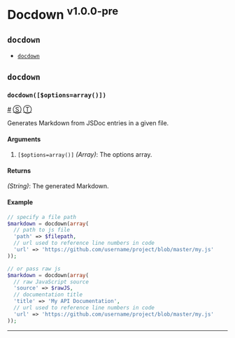 # Docdown <sup>v1.0.0-pre</sup>

<!-- div -->


<!-- div -->

## <a id="toc"></a>`docdown`
* [`docdown`](#docdown$optionsarray)

<!-- /div -->


<!-- /div -->


<!-- div -->


<!-- div -->

## `docdown`

<!-- div -->

### <a id="docdown$optionsarray"></a>`docdown([$options=array()])`
<a href="#docdown$optionsarray">#</a> [&#x24C8;](https://github.com/jdalton/docdown/blob/master/docdown.php#L34 "View in source") [&#x24C9;][1]

Generates Markdown from JSDoc entries in a given file.

#### Arguments
1. `[$options=array()]` *(Array)*: The options array.

#### Returns
*(String)*: The generated Markdown.

#### Example
~~~ php
// specify a file path
$markdown = docdown(array(
  // path to js file
  'path' => $filepath,
  // url used to reference line numbers in code
  'url' => 'https://github.com/username/project/blob/master/my.js'
));

// or pass raw js
$markdown = docdown(array(
  // raw JavaScript source
  'source' => $rawJS,
  // documentation title
  'title' => 'My API Documentation',
  // url used to reference line numbers in code
  'url' => 'https://github.com/username/project/blob/master/my.js'
));
~~~

* * *

<!-- /div -->


<!-- /div -->


<!-- /div -->


  [1]: #toc "Jump back to the TOC."